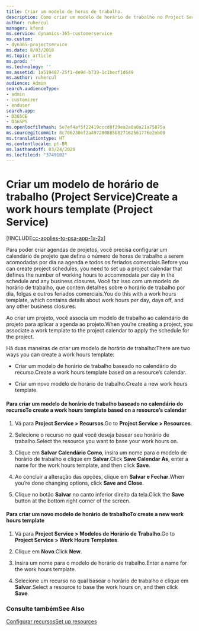 ```yaml
---
title: Criar um modelo de horas de trabalho.
description: Como criar um modelo de horário de trabalho no Project Service
author: ruhercul
manager: kfend
ms.service: dynamics-365-customerservice
ms.custom:
- dyn365-projectservice
ms.date: 8/03/2018
ms.topic: article
ms.prod: ''
ms.technology: ''
ms.assetid: 1a519487-25f1-4e9d-b739-1c1becf1d649
ms.author: ruhercul
audience: Admin
search.audienceType:
- admin
- customizer
- enduser
search.app:
- D365CE
- D365PS
ms.openlocfilehash: 5e7ef4af5f22419cccd8f29ea2a0a0a21a75875a
ms.sourcegitcommit: 8c786230ef2a497280885b827162561776e2eb00
ms.translationtype: HT
ms.contentlocale: pt-BR
ms.lasthandoff: 03/24/2020
ms.locfileid: "3749102"
---
```

# <a name="create-a-work-hours-template-project-service"></a><span data-ttu-id="463ce-103">Criar um modelo de horário de trabalho (Project Service)</span><span class="sxs-lookup"><span data-stu-id="463ce-103">Create a work hours template (Project Service)</span></span>

[!INCLUDE[cc-applies-to-psa-app-1x-2x](../includes/cc-applies-to-psa-app-1x-2x.md)]

<span data-ttu-id="463ce-104">Para poder criar agendas de projetos, você precisa configurar um calendário de projeto que defina o número de horas de trabalho a serem acomodadas por dia na agenda e todos os feriados comerciais.</span><span class="sxs-lookup"><span data-stu-id="463ce-104">Before you can create project schedules, you need to set up a project calendar that defines the number of working hours to accommodate per day in the schedule and any business closures.</span></span> <span data-ttu-id="463ce-105">Você faz isso com um modelo de horário de trabalho, que contém detalhes sobre o horário de trabalho por dia, folgas e outros feriados comerciais.</span><span class="sxs-lookup"><span data-stu-id="463ce-105">You do this with a work hours template, which contains details about work hours per day, days off, and any other business closures.</span></span>  
  
 <span data-ttu-id="463ce-106">Ao criar um projeto, você associa um modelo de trabalho ao calendário de projeto para aplicar a agenda ao projeto.</span><span class="sxs-lookup"><span data-stu-id="463ce-106">When you’re creating a project, you associate a work template to the project calendar to apply the schedule for the project.</span></span>  
  
 <span data-ttu-id="463ce-107">Há duas maneiras de criar um modelo de horário de trabalho:</span><span class="sxs-lookup"><span data-stu-id="463ce-107">There are two ways you can create a work hours template:</span></span>  
  
-   <span data-ttu-id="463ce-108">Criar um modelo de horário de trabalho baseado no calendário do recurso.</span><span class="sxs-lookup"><span data-stu-id="463ce-108">Create a work hours template based on a resource’s calendar.</span></span>  
  
-   <span data-ttu-id="463ce-109">Criar um novo modelo de horário de trabalho.</span><span class="sxs-lookup"><span data-stu-id="463ce-109">Create a new work hours template.</span></span>  
  
#### <a name="to-create-a-work-hours-template-based-on-a-resources-calendar"></a><span data-ttu-id="463ce-110">Para criar um modelo de horário de trabalho baseado no calendário do recurso</span><span class="sxs-lookup"><span data-stu-id="463ce-110">To create a work hours template based on a resource’s calendar</span></span>  
  
1.  <span data-ttu-id="463ce-111">Vá para **Project Service > Recursos**.</span><span class="sxs-lookup"><span data-stu-id="463ce-111">Go to **Project Service > Resources**.</span></span>  
  
2.  <span data-ttu-id="463ce-112">Selecione o recurso no qual você deseja basear seu horário de trabalho.</span><span class="sxs-lookup"><span data-stu-id="463ce-112">Select the resource you want to base your work hours on.</span></span>  
  
3.  <span data-ttu-id="463ce-113">Clique em **Salvar Calendário Como**, insira um nome para o modelo de horário de trabalho e clique em **Salvar**.</span><span class="sxs-lookup"><span data-stu-id="463ce-113">Click **Save Calendar As**, enter a name for the work hours template, and then click **Save**.</span></span>  
  
4.  <span data-ttu-id="463ce-114">Ao concluir a alteração das opções, clique em **Salvar e Fechar**.</span><span class="sxs-lookup"><span data-stu-id="463ce-114">When you’re done changing options, click **Save and Close**.</span></span>  
  
5.  <span data-ttu-id="463ce-115">Clique no botão **Salvar** no canto inferior direito da tela.</span><span class="sxs-lookup"><span data-stu-id="463ce-115">Click the **Save** button at the bottom right corner of the screen.</span></span>  
  
#### <a name="to-create-a-new-work-hours-template"></a><span data-ttu-id="463ce-116">Para criar um novo modelo de horário de trabalho</span><span class="sxs-lookup"><span data-stu-id="463ce-116">To create a new work hours template</span></span>  
  
1.  <span data-ttu-id="463ce-117">Vá para **Project Service > Modelos de Horário de Trabalho**.</span><span class="sxs-lookup"><span data-stu-id="463ce-117">Go to **Project Service > Work Hours Templates**.</span></span>  
  
2.  <span data-ttu-id="463ce-118">Clique em **Novo**.</span><span class="sxs-lookup"><span data-stu-id="463ce-118">Click **New**.</span></span>  
  
3.  <span data-ttu-id="463ce-119">Insira um nome para o modelo de horário de trabalho.</span><span class="sxs-lookup"><span data-stu-id="463ce-119">Enter a name for the work hours template.</span></span>  
  
4.  <span data-ttu-id="463ce-120">Selecione um recurso no qual basear o horário de trabalho e clique em **Salvar**.</span><span class="sxs-lookup"><span data-stu-id="463ce-120">Select a resource to base the work hours on, and then click **Save**.</span></span>  
  
### <a name="see-also"></a><span data-ttu-id="463ce-121">Consulte também</span><span class="sxs-lookup"><span data-stu-id="463ce-121">See Also</span></span>  
 [<span data-ttu-id="463ce-122">Configurar recursos</span><span class="sxs-lookup"><span data-stu-id="463ce-122">Set up resources</span></span>](../project-service/set-up-resources.md)

